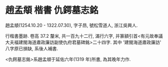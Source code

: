 # 趙孟頫 楷書 仇鍔墓志銘

趙孟頫(1254.10.20 - 1322.07.30), 字子昂, 號松雪道人, 浙江吳興人.

行楷書墨跡. 卷高 37.2 釐米, 共一百九十二行, 滿行六字, 并篆額引首<有元故奉議大夫福建閩海道肅政廉訪副使仇府君墓碑銘>二十四字. 其中 '建閩海道肅政廉訪' 八字原已損缺, 系後人補書.

<仇鍔墓志銘>系趙孟頫于延佑六年(1319 年)所書, 為其晚年力作.
